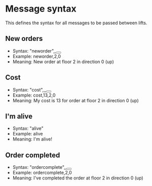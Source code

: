 Message syntax
==============

This defines the syntax for all messages to be passed between lifts.

New orders
----------
- Syntax:	"neworder",<floor>,<button>
- Example:	neworder,2,0
- Meaning:	New order at floor 2 in direction 0 (up)

Cost
----
- Syntax:	"cost",<cost>,<floor>,<button>
- Example:	cost,13,2,0
- Meaning:	My cost is 13 for order at floor 2 in direction 0 (up)

I'm alive
---------
- Syntax:	"alive"
- Example:	alive
- Meaning:	I'm alive!

Order completed
---------------
- Syntax:	"ordercomplete",<floor>,<button>
- Example:	ordercomplete,2,0
- Meaning:	I've completed the order at floor 2 in direction 0 (up)
